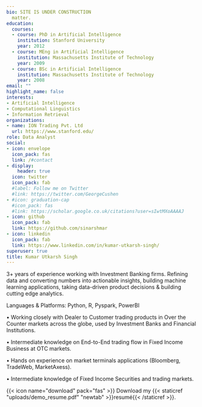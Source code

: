 ```yaml
---
bio: SITE IS UNDER CONSTRUCTION
  matter.
education:
  courses:
  - course: PhD in Artificial Intelligence
    institution: Stanford University
    year: 2012
  - course: MEng in Artificial Intelligence
    institution: Massachusetts Institute of Technology
    year: 2009
  - course: BSc in Artificial Intelligence
    institution: Massachusetts Institute of Technology
    year: 2008
email: ""
highlight_name: false
interests:
- Artificial Intelligence
- Computational Linguistics
- Information Retrieval
organizations:
- name: ION Trading Pvt. Ltd
  url: https://www.stanford.edu/
role: Data Analyst
social:
- icon: envelope
  icon_pack: fas
  link: /#contact
- display:
    header: true
  icon: twitter
  icon_pack: fab
  #label: Follow me on Twitter
  #link: https://twitter.com/GeorgeCushen
- #icon: graduation-cap
  #icon_pack: fas
  #link: https://scholar.google.co.uk/citations?user=sIwtMXoAAAAJ
- icon: github
  icon_pack: fab
  link: https://github.com/sinarshmar
- icon: linkedin
  icon_pack: fab
  link: https://www.linkedin.com/in/kumar-utkarsh-singh/
superuser: true
title: Kumar Utkarsh Singh
---
```


3+ years of experience working with Investment Banking firms. Refining data and converting numbers into actionable insights, building machine learning applications, taking data-driven product decisions & building cutting edge analytics.

Languages & Platforms: Python, R, Pyspark, PowerBI

• Working closely with Dealer to Customer trading products in Over the Counter markets across the globe, used by Investment Banks and Financial Institutions.

• Intermediate knowledge on End-to-End trading flow in Fixed Income Business at OTC markets.

• Hands on experience on market terminals applications (Bloomberg, TradeWeb, MarketAxess).

• Intermediate knowledge of Fixed Income Securities and trading markets.

{{< icon name="download" pack="fas" >}} Download my {{< staticref "uploads/demo_resume.pdf" "newtab" >}}resumé{{< /staticref >}}.
